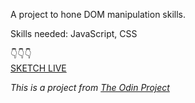 A project to hone DOM manipulation skills.

Skills needed: JavaScript, CSS

👇👇👇<br>
<a href="https://hjplumtree.github.io/etch-a-sketch/"  target="_blank">SKETCH LIVE</a>

<i>This is a project from <a href="https://www.theodinproject.com/courses/foundations/lessons/etch-a-sketch-project">The Odin Project</a></i>
